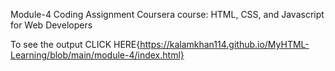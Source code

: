 Module-4 Coding Assignment
Coursera course: HTML, CSS, and Javascript for Web Developers

To see the output CLICK HERE{https://kalamkhan114.github.io/MyHTML-Learning/blob/main/module-4/index.html}
